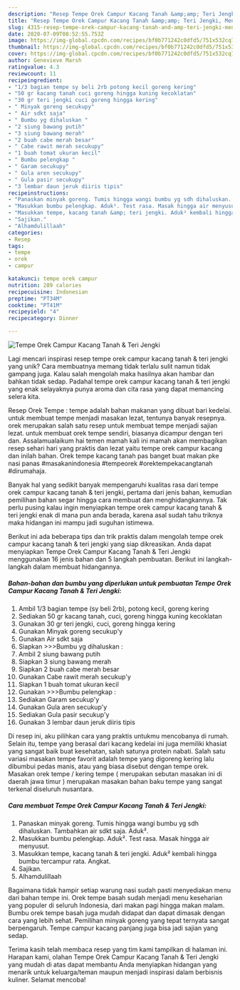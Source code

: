 ```yaml
---
description: "Resep Tempe Orek Campur Kacang Tanah &amp;amp; Teri Jengki, Menggugah Selera"
title: "Resep Tempe Orek Campur Kacang Tanah &amp;amp; Teri Jengki, Menggugah Selera"
slug: 4315-resep-tempe-orek-campur-kacang-tanah-and-amp-teri-jengki-menggugah-selera
date: 2020-07-09T08:52:55.753Z
image: https://img-global.cpcdn.com/recipes/bf0b771242c0dfd5/751x532cq70/tempe-orek-campur-kacang-tanah-teri-jengki-foto-resep-utama.jpg
thumbnail: https://img-global.cpcdn.com/recipes/bf0b771242c0dfd5/751x532cq70/tempe-orek-campur-kacang-tanah-teri-jengki-foto-resep-utama.jpg
cover: https://img-global.cpcdn.com/recipes/bf0b771242c0dfd5/751x532cq70/tempe-orek-campur-kacang-tanah-teri-jengki-foto-resep-utama.jpg
author: Genevieve Marsh
ratingvalue: 4.3
reviewcount: 11
recipeingredient:
- "1/3 bagian tempe sy beli 2rb potong kecil goreng kering"
- "50 gr kacang tanah cuci goreng hingga kuning kecoklatan"
- "30 gr teri jengki cuci goreng hingga kering"
- " Minyak goreng secukupy"
- " Air sdkt saja"
- " Bumbu yg dihaluskan "
- "2 siung bawang putih"
- "3 siung bawang merah"
- "2 buah cabe merah besar"
- " Cabe rawit merah secukupy"
- "1 buah tomat ukuran kecil"
- " Bumbu pelengkap "
- " Garam secukupy"
- " Gula aren secukupy"
- " Gula pasir secukupy"
- "3 lembar daun jeruk diiris tipis"
recipeinstructions:
- "Panaskan minyak goreng. Tumis hingga wangi bumbu yg sdh dihaluskan. Tambahkan air sdkt saja. Aduk²."
- "Masukkan bumbu pelengkap. Aduk². Test rasa. Masak hingga air menyusut."
- "Masukkan tempe, kacang tanah &amp; teri jengki. Aduk² kembali hingga bumbu tercampur rata. Angkat."
- "Sajikan."
- "Alhamdulillaah"
categories:
- Resep
tags:
- tempe
- orek
- campur

katakunci: tempe orek campur 
nutrition: 289 calories
recipecuisine: Indonesian
preptime: "PT34M"
cooktime: "PT41M"
recipeyield: "4"
recipecategory: Dinner

---
```



![Tempe Orek Campur Kacang Tanah &amp; Teri Jengki](https://img-global.cpcdn.com/recipes/bf0b771242c0dfd5/751x532cq70/tempe-orek-campur-kacang-tanah-teri-jengki-foto-resep-utama.jpg)

Lagi mencari inspirasi resep tempe orek campur kacang tanah &amp; teri jengki yang unik? Cara membuatnya memang tidak terlalu sulit namun tidak gampang juga. Kalau salah mengolah maka hasilnya akan hambar dan bahkan tidak sedap. Padahal tempe orek campur kacang tanah &amp; teri jengki yang enak selayaknya punya aroma dan cita rasa yang dapat memancing selera kita.

Resep Orek Tempe : tempe adalah bahan makanan yang dibuat bari kedelai. untuk membuat tempe menjadi masakan lezat, tentunya banyak resepnya. orek merupakan salah satu resep untuk membuat tempe menjadi sajian lezat. untuk membuat orek tempe sendiri, biasanya dicampur dengan teri dan. Assalamualaikum hai temen mamah kali ini mamah akan membagikan resep sehari hari yang praktis dan lezat yaitu tempe orek campur kacang dan inilah bahan. Orek tempe kacang tanah pas banget buat makan pke nasi panas #masakanindonesia #tempeorek #orektempekacangtanah #dirumahaja.

Banyak hal yang sedikit banyak mempengaruhi kualitas rasa dari tempe orek campur kacang tanah &amp; teri jengki, pertama dari jenis bahan, kemudian pemilihan bahan segar hingga cara membuat dan menghidangkannya. Tak perlu pusing kalau ingin menyiapkan tempe orek campur kacang tanah &amp; teri jengki enak di mana pun anda berada, karena asal sudah tahu triknya maka hidangan ini mampu jadi suguhan istimewa.


Berikut ini ada beberapa tips dan trik praktis dalam mengolah tempe orek campur kacang tanah &amp; teri jengki yang siap dikreasikan. Anda dapat menyiapkan Tempe Orek Campur Kacang Tanah &amp; Teri Jengki menggunakan 16 jenis bahan dan 5 langkah pembuatan. Berikut ini langkah-langkah dalam membuat hidangannya.

<!--inarticleads1-->

##### Bahan-bahan dan bumbu yang diperlukan untuk pembuatan Tempe Orek Campur Kacang Tanah &amp; Teri Jengki:

1. Ambil 1/3 bagian tempe (sy beli 2rb), potong kecil, goreng kering
1. Sediakan 50 gr kacang tanah, cuci, goreng hingga kuning kecoklatan
1. Gunakan 30 gr teri jengki, cuci, goreng hingga kering
1. Gunakan  Minyak goreng secukup&#39;y
1. Gunakan  Air sdkt saja
1. Siapkan  &gt;&gt;&gt;Bumbu yg dihaluskan :
1. Ambil 2 siung bawang putih
1. Siapkan 3 siung bawang merah
1. Siapkan 2 buah cabe merah besar
1. Gunakan  Cabe rawit merah secukup&#39;y
1. Siapkan 1 buah tomat ukuran kecil
1. Gunakan  &gt;&gt;&gt;Bumbu pelengkap :
1. Sediakan  Garam secukup&#39;y
1. Gunakan  Gula aren secukup&#39;y
1. Sediakan  Gula pasir secukup&#39;y
1. Gunakan 3 lembar daun jeruk diiris tipis


Di resep ini, aku pilihkan cara yang praktis untukmu mencobanya di rumah. Selain itu, tempe yang berasal dari kacang kedelai ini juga memiliki khasiat yang sangat baik buat kesehatan, salah satunya protein nabati. Salah satu variasi masakan tempe favorit adalah tempe yang digoreng kering lalu dibumbui pedas manis, atau yang biasa disebut dengan tempe orek. Masakan orek tempe / kering tempe ( merupakan sebutan masakan ini di daerah jawa timur ) merupakan masakan bahan baku tempe yang sangat terkenal diseluruh nusantara. 

<!--inarticleads2-->

##### Cara membuat Tempe Orek Campur Kacang Tanah &amp; Teri Jengki:

1. Panaskan minyak goreng. Tumis hingga wangi bumbu yg sdh dihaluskan. Tambahkan air sdkt saja. Aduk².
1. Masukkan bumbu pelengkap. Aduk². Test rasa. Masak hingga air menyusut.
1. Masukkan tempe, kacang tanah &amp; teri jengki. Aduk² kembali hingga bumbu tercampur rata. Angkat.
1. Sajikan.
1. Alhamdulillaah


Bagaimana tidak hampir setiap warung nasi sudah pasti menyediakan menu dari bahan tempe ini. Orek tempe basah sudah menjadi menu keseharian yang populer di seluruh Indonesia, dari makan pagi hingga makan malam. Bumbu orek tempe basah juga mudah didapat dan dapat dimasak dengan cara yang lebih sehat. Pemilihan minyak goreng yang tepat ternyata sangat berpengaruh. Tempe campur kacang panjang juga bisa jadi sajian yang sedap. 

Terima kasih telah membaca resep yang tim kami tampilkan di halaman ini. Harapan kami, olahan Tempe Orek Campur Kacang Tanah &amp; Teri Jengki yang mudah di atas dapat membantu Anda menyiapkan hidangan yang menarik untuk keluarga/teman maupun menjadi inspirasi dalam berbisnis kuliner. Selamat mencoba!
